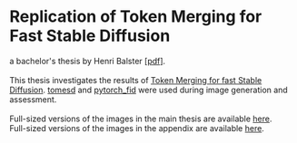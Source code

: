 # Replication of Token Merging for Fast Stable Diffusion
a bachelor's thesis by Henri Balster [[pdf]](https://github.com/HNR1/ba-code/blob/main/BA_Balster_thesis_comp.pdf).\
\
This thesis investigates the results of [Token Merging for fast Stable Diffusion](https://arxiv.org/abs/2303.17604). [tomesd](https://github.com/dbolya/tomesd) and [pytorch_fid](https://github.com/HNR1/pytorch_fid) were used during image generation and assessment.\
\
Full-sized versions of the images in the main thesis are available [here](https://github.com/HNR1/ba-code/tree/main/images/static/sample_imgs).\
Full-sized versions of the images in the appendix are available [here](https://github.com/HNR1/ba-code/tree/main/images/chapter/appendix/sample_imgs).
